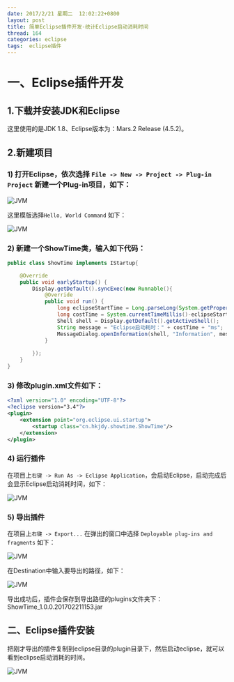 ```yaml
---
date: 2017/2/21 星期二  12:02:22+0800
layout: post
title: 简单Eclipse插件开发-统计Eclipse启动消耗时间
thread: 164
categories: eclipse
tags:  eclipse插件
---
```


# 一、Eclipse插件开发

## 1.下载并安装JDK和Eclipse

这里使用的是JDK 1.8、Eclipse版本为：Mars.2 Release (4.5.2)。

## 2.新建项目

### 1) 打开Eclipse，依次选择 `File -> New -> Project -> Plug-in Project` 新建一个Plug-in项目，如下：

![JVM](/assets/eclipse-plug-in/01.png)

这里模版选择`Hello, World Command` 如下：

![JVM](/assets/eclipse-plug-in/02.png)

### 2) 新建一个ShowTime类，输入如下代码：

```java
public class ShowTime implements IStartup{

	@Override
	public void earlyStartup() {
		Display.getDefault().syncExec(new Runnable(){
			@Override
			public void run() {		
				long eclipseStartTime = Long.parseLong(System.getProperty("eclipse.startTime"));
				long costTime = System.currentTimeMillis()-eclipseStartTime;
				Shell shell = Display.getDefault().getActiveShell();
				String message = "Eclipse启动耗时：" + costTime + "ms";
				MessageDialog.openInformation(shell, "Information", message);
			}
			
		});
	}
}

```

### 3) 修改plugin.xml文件如下：

```xml
<?xml version="1.0" encoding="UTF-8"?>
<?eclipse version="3.4"?>
<plugin>
	<extension point="org.eclipse.ui.startup">
		<startup class="cn.hkjdy.showtime.ShowTime"/>
	</extension>
</plugin>
```

### 4) 运行插件

在项目上`右键 -> Run As -> Eclipse Application`，会启动Eclipse，启动完成后会显示Eclipse启动消耗时间，如下：

![JVM](/assets/eclipse-plug-in/03.png)

### 5) 导出插件

在项目上`右键 -> Export...` 在弹出的窗口中选择 `Deployable plug-ins and fragments` 如下：

![JVM](/assets/eclipse-plug-in/04.png)

在Destination中输入要导出的路径，如下：

![JVM](/assets/eclipse-plug-in/05.png)

导出成功后，插件会保存到导出路径的plugins文件夹下：ShowTime_1.0.0.201702211153.jar

## 二、Eclipse插件安装

把刚才导出的插件复制到eclipse目录的plugin目录下，然后启动eclipse，就可以看到eclipse启动消耗的时间。

![JVM](/assets/eclipse-plug-in/06.png)